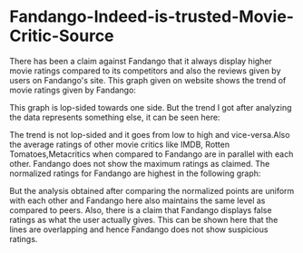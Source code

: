 # Fandango-Indeed-is-trusted-Movie-Critic-Source
There has been a claim against Fandango that it always display higher movie ratings compared to its competitors and also the reviews given by users on Fandango's site. 
This graph given on website shows the trend of movie ratings given by Fandango:

This graph is lop-sided towards one side. But the trend I got after analyzing the data represents something else, it can be seen here:

The trend is not lop-sided and it goes from low to high and vice-versa.Also the average ratings of other movie critics like IMDB, Rotten Tomatoes,Metacritics when compared to Fandango are in parallel with each other. Fandango does not show the maximum ratings as claimed.
The normalized ratings for Fandango are highest in the following graph:

But the analysis obtained after comparing the normalized points are uniform with each other and Fandango here also maintains the same level as compared to peers. Also, there is a claim that Fandango displays false ratings as what the user actually gives. This can be shown here that the lines are overlapping and hence Fandango does not show suspicious ratings.
